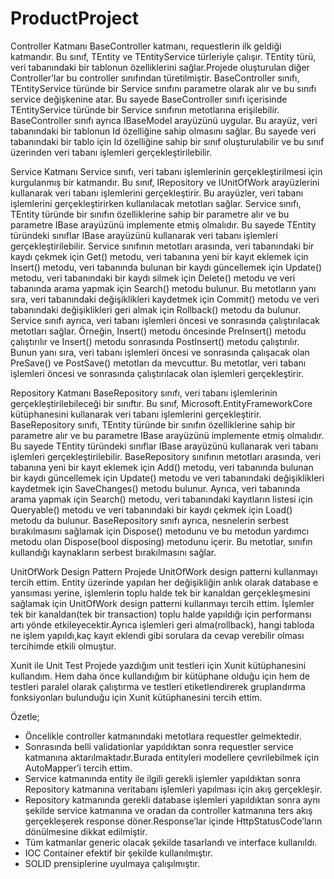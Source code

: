 # ProductProject

Controller Katmanı
BaseController katmanı, requestlerin ilk geldiği katmandır. Bu sınıf, TEntity ve TEntityService türleriyle çalışır. 
TEntity türü, veri tabanındaki bir tablonun özelliklerini sağlar.Projede oluşturulan diğer Controller’lar bu controller sınıfından türetilmiştir.
BaseController sınıfı, TEntityService türünde bir Service sınıfını parametre olarak alır ve bu sınıfı service değişkenine atar. 
Bu sayede BaseController sınıfı içerisinde TEntityService türünde bir Service sınıfının metotlarına erişilebilir.
BaseController sınıfı ayrıca IBaseModel arayüzünü uygular. Bu arayüz, veri tabanındaki bir tablonun Id özelliğine sahip olmasını sağlar.
Bu sayede veri tabanındaki bir tablo için Id özelliğine sahip bir sınıf oluşturulabilir ve bu sınıf üzerinden veri tabanı işlemleri gerçekleştirilebilir.



Service Katmanı
Service sınıfı, veri tabanı işlemlerinin gerçekleştirilmesi için kurgulanmış bir katmandır. 
Bu sınıf, IRepository ve IUnitOfWork arayüzlerini kullanarak veri tabanı işlemlerini gerçekleştirir. 
Bu arayüzler, veri tabanı işlemlerini gerçekleştirirken kullanılacak metotları sağlar.
Service sınıfı, TEntity türünde bir sınıfın özelliklerine sahip bir parametre alır ve bu parametre IBase arayüzünü implemente etmiş olmalıdır. 
Bu sayede TEntity türündeki sınıflar IBase arayüzünü kullanarak veri tabanı işlemleri gerçekleştirilebilir.
Service sınıfının metotları arasında, veri tabanındaki bir kaydı çekmek için Get() metodu, veri tabanına yeni bir kayıt eklemek için Insert() metodu, 
veri tabanında bulunan bir kaydı güncellemek için Update() metodu, veri tabanındaki bir kaydı silmek için Delete() metodu ve 
veri tabanında arama yapmak için Search() metodu bulunur. Bu metotların yanı sıra, veri tabanındaki değişiklikleri kaydetmek için Commit() metodu ve 
veri tabanındaki değişiklikleri geri almak için Rollback() metodu da bulunur.
Service sınıfı ayrıca, veri tabanı işlemleri öncesi ve sonrasında çalıştırılacak metotları sağlar. 
Örneğin, Insert() metodu öncesinde PreInsert() metodu çalıştırılır ve Insert() metodu sonrasında PostInsert() metodu çalıştırılır. 
Bunun yanı sıra, veri tabanı işlemleri öncesi ve sonrasında çalışacak olan PreSave() ve PostSave() metotları da mevcuttur. 
Bu metotlar, veri tabanı işlemleri öncesi ve sonrasında çalıştırılacak olan işlemleri gerçekleştirir.

Repository Katmanı
BaseRepository sınıfı, veri tabanı işlemlerinin gerçekleştirilebileceği bir sınıftır. 
Bu sınıf, Microsoft.EntityFrameworkCore kütüphanesini kullanarak veri tabanı işlemlerini gerçekleştirir.
BaseRepository sınıfı, TEntity türünde bir sınıfın özelliklerine sahip bir parametre alır ve bu parametre IBase arayüzünü implemente etmiş olmalıdır.
Bu sayede TEntity türündeki sınıflar IBase arayüzünü kullanarak veri tabanı işlemleri gerçekleştirilebilir.
BaseRepository sınıfının metotları arasında, veri tabanına yeni bir kayıt eklemek için Add() metodu, 
veri tabanında bulunan bir kaydı güncellemek için Update() metodu ve veri tabanındaki değişiklikleri kaydetmek için SaveChanges() metodu bulunur.
Ayrıca, veri tabanında arama yapmak için Search() metodu, veri tabanındaki kayıtların listesi için Queryable() metodu ve 
veri tabanındaki bir kaydı çekmek için Load() metodu da bulunur.
BaseRepository sınıfı ayrıca, nesnelerin serbest bırakılmasını sağlamak için Dispose() metodunu ve 
bu metodun yardımcı metodu olan Dispose(bool disposing) metodunu içerir. Bu metotlar, sınıfın kullandığı kaynakların serbest bırakılmasını sağlar.

UnitOfWork Design Pattern
Projede UnitOfWork design patterni kullanmayı tercih ettim. 
Entity üzerinde yapılan her değişikliğin anlık olarak database e yansıması yerine, işlemlerin toplu halde tek bir kanaldan gerçekleşmesini sağlamak için UnitOfWork design patterni kullanmayı tercih ettim. 
İşlemler tek bir kanaldan(tek bir transaction) toplu halde yapıldığı için performansı artı yönde etkileyecektir.Ayrıca işlemleri geri alma(rollback), 
hangi tabloda ne işlem yapıldı,kaç kayıt eklendi gibi sorulara da cevap verebilir olması tercihimde etkili olmuştur.

Xunit ile Unit Test
Projede yazdığım unit testleri için Xunit kütüphanesini kullandım.
Hem daha önce kullandığım bir kütüphane olduğu için hem de testleri paralel olarak çalıştırma ve testleri etiketlendirerek gruplandırma fonksiyonları bulunduğu için Xunit kütüphanesini tercih ettim.

Özetle;
-	Öncelikle controller katmanındaki metotlara requestler gelmektedir.
-	Sonrasında belli validationlar yapıldıktan sonra requestler service katmanına aktarılmaktadır.Burada entityleri modellere çevrilebilmek için AutoMapper’i tercih ettim.
-	Service katmanında entity ile ilgili gerekli işlemler yapıldıktan sonra Repository katmanına veritabanı işlemleri yapılması için akış gerçekleşir.
-	Repository katmanında gerekli database işlemleri yapıldıktan sonra aynı şekilde service katmanına ve oradan da controller katmanına ters akış gerçekleşerek response döner.Response’lar içinde HttpStatusCode’ların dönülmesine dikkat edilmiştir.
-	Tüm katmanlar generic olacak şekilde tasarlandı ve interface kullanıldı.
-	IOC Container efektif bir şekilde kullanılmıştır.
-	SOLID prensiplerine uyulmaya çalışılmıştır.

